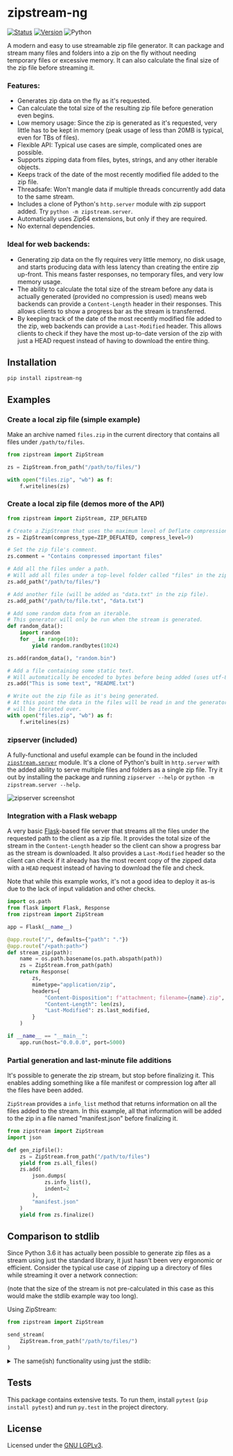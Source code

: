 zipstream-ng
============
[![Status](https://github.com/pR0Ps/zipstream-ng/workflows/tests/badge.svg)](https://github.com/pR0Ps/zipstream-ng/actions/workflows/tests.yml)
[![Version](https://img.shields.io/pypi/v/zipstream-ng.svg)](https://pypi.org/project/zipstream-ng/)
![Python](https://img.shields.io/pypi/pyversions/zipstream-ng.svg)

A modern and easy to use streamable zip file generator. It can package and stream many files and
folders into a zip on the fly without needing temporary files or excessive memory. It can also
calculate the final size of the zip file before streaming it.


### Features:
 - Generates zip data on the fly as it's requested.
 - Can calculate the total size of the resulting zip file before generation even begins.
 - Low memory usage: Since the zip is generated as it's requested, very little has to be kept in
   memory (peak usage of less than 20MB is typical, even for TBs of files).
 - Flexible API: Typical use cases are simple, complicated ones are possible.
 - Supports zipping data from files, bytes, strings, and any other iterable objects.
 - Keeps track of the date of the most recently modified file added to the zip file.
 - Threadsafe: Won't mangle data if multiple threads concurrently add data to the same stream.
 - Includes a clone of Python's `http.server` module with zip support added. Try `python -m zipstream.server`.
 - Automatically uses Zip64 extensions, but only if they are required.
 - No external dependencies.


### Ideal for web backends:
 - Generating zip data on the fly requires very little memory, no disk usage, and starts producing
   data with less latency than creating the entire zip up-front. This means faster responses, no
   temporary files, and very low memory usage.
 - The ability to calculate the total size of the stream before any data is actually generated
   (provided no compression is used) means web backends can provide a `Content-Length` header in
   their responses. This allows clients to show a progress bar as the stream is transferred.
 - By keeping track of the date of the most recently modified file added to the zip, web
   backends can provide a `Last-Modified` header. This allows clients to check if they have the most
   up-to-date version of the zip with just a HEAD request instead of having to download the entire
   thing.


Installation
------------
```
pip install zipstream-ng
```


Examples
--------

### Create a local zip file (simple example)

Make an archive named `files.zip` in the current directory that contains all files under
`/path/to/files`.

```python
from zipstream import ZipStream

zs = ZipStream.from_path("/path/to/files/")

with open("files.zip", "wb") as f:
    f.writelines(zs)
```


### Create a local zip file (demos more of the API)

```python
from zipstream import ZipStream, ZIP_DEFLATED

# Create a ZipStream that uses the maximum level of Deflate compression.
zs = ZipStream(compress_type=ZIP_DEFLATED, compress_level=9)

# Set the zip file's comment.
zs.comment = "Contains compressed important files"

# Add all the files under a path.
# Will add all files under a top-level folder called "files" in the zip.
zs.add_path("/path/to/files/")

# Add another file (will be added as "data.txt" in the zip file).
zs.add_path("/path/to/file.txt", "data.txt")

# Add some random data from an iterable.
# This generator will only be run when the stream is generated.
def random_data():
    import random
    for _ in range(10):
        yield random.randbytes(1024)

zs.add(random_data(), "random.bin")

# Add a file containing some static text.
# Will automatically be encoded to bytes before being added (uses utf-8).
zs.add("This is some text", "README.txt")

# Write out the zip file as it's being generated.
# At this point the data in the files will be read in and the generator
# will be iterated over.
with open("files.zip", "wb") as f:
    f.writelines(zs)
```


### zipserver (included)

A fully-functional and useful example can be found in the included
[`zipstream.server`](zipstream/server.py) module. It's a clone of Python's built in `http.server`
with the added ability to serve multiple files and folders as a single zip file. Try it out by
installing the package and running `zipserver --help` or `python -m zipstream.server --help`.

![zipserver screenshot](zipserver.png)


### Integration with a Flask webapp

A very basic [Flask](https://flask.palletsprojects.com/)-based file server that streams all the
files under the requested path to the client as a zip file. It provides the total size of the stream
in the `Content-Length` header so the client can show a progress bar as the stream is downloaded. It
also provides a `Last-Modified` header so the client can check if it already has the most recent
copy of the zipped data with a `HEAD` request instead of having to download the file and check.

Note that while this example works, it's not a good idea to deploy it as-is due to the lack of input
validation and other checks.

```python
import os.path
from flask import Flask, Response
from zipstream import ZipStream

app = Flask(__name__)

@app.route("/", defaults={"path": "."})
@app.route("/<path:path>")
def stream_zip(path):
    name = os.path.basename(os.path.abspath(path))
    zs = ZipStream.from_path(path)
    return Response(
        zs,
        mimetype="application/zip",
        headers={
            "Content-Disposition": f"attachment; filename={name}.zip",
            "Content-Length": len(zs),
            "Last-Modified": zs.last_modified,
        }
    )

if __name__ == "__main__":
    app.run(host="0.0.0.0", port=5000)
```


### Partial generation and last-minute file additions

It's possible to generate the zip stream, but stop before finalizing it. This enables adding
something like a file manifest or compression log after all the files have been added.

`ZipStream` provides a `info_list` method that returns information on all the files added to the
stream. In this example, all that information will be added to the zip in a file named
"manifest.json" before finalizing it.

```python
from zipstream import ZipStream
import json

def gen_zipfile():
    zs = ZipStream.from_path("/path/to/files")
    yield from zs.all_files()
    zs.add(
        json.dumps(
            zs.info_list(),
            indent=2
        ),
        "manifest.json"
    )
    yield from zs.finalize()
```


Comparison to stdlib
--------------------
Since Python 3.6 it has actually been possible to generate zip files as a stream using just the
standard library, it just hasn't been very ergonomic or efficient. Consider the typical use case of
zipping up a directory of files while streaming it over a network connection:

(note that the size of the stream is not pre-calculated in this case as this would make the stdlib
example way too long).

Using ZipStream:
```python
from zipstream import ZipStream

send_stream(
    ZipStream.from_path("/path/to/files/")
)
```

<details>
<summary>The same(ish) functionality using just the stdlib:</summary>

```python
import os
import io
from zipfile import ZipFile, ZipInfo

class Stream(io.RawIOBase):
    """An unseekable stream for the ZipFile to write to"""

    def __init__(self):
        self._buffer = bytearray()
        self._closed = False

    def close(self):
        self._closed = True

    def write(self, b):
        if self._closed:
            raise ValueError("Can't write to a closed stream")
        self._buffer += b
        return len(b)

    def readall(self):
        chunk = bytes(self._buffer)
        self._buffer.clear()
        return chunk

def iter_files(path):
    for dirpath, _, files in os.walk(path, followlinks=True):
        if not files:
            yield dirpath  # Preserve empty directories
        for f in files:
            yield os.path.join(dirpath, f)

def read_file(path):
    with open(path, "rb") as fp:
        while True:
            buf = fp.read(1024 * 64)
            if not buf:
                break
            yield buf

def generate_zipstream(path):
    stream = Stream()
    with ZipFile(stream, mode="w") as zf:
        toplevel = os.path.basename(os.path.normpath(path))
        for f in iter_files(path):
            # Use the basename of the path to set the arcname
            arcname = os.path.join(toplevel, os.path.relpath(f, path))
            zinfo = ZipInfo.from_file(f, arcname)

            # Write data to the zip file then yield the stream content
            with zf.open(zinfo, mode="w") as fp:
                if zinfo.is_dir():
                    continue
                for buf in read_file(f):
                    fp.write(buf)
                    yield stream.readall()
    yield stream.readall()

send_stream(
    generate_zipstream("/path/to/files/")
)
```
</details>


Tests
-----
This package contains extensive tests. To run them, install `pytest` (`pip install pytest`) and run
`py.test` in the project directory.


License
-------
Licensed under the [GNU LGPLv3](https://www.gnu.org/licenses/lgpl-3.0.html).
